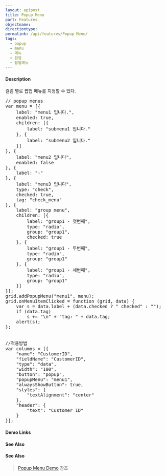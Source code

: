 ```yaml
---
layout: apipost
title: Popup Menu
part: Features
objectname: 
directiontype: 
permalink: /api/features/Popup Menu/
tags:
  - popup
  - menu
  - 메뉴
  - 팝업
  - 팝업메뉴
---
```


#### Description

컬럼 별로 팝업 메뉴를 지정할 수 있다.

<pre class="prettyprint">
// popup menus
var menu = [{
    label: "menu1 입니다.",
    enabled: true,
    children: [{
        label: "submenu1 입니다."
    }, {
        label: "submenu2 입니다."
    }]
}, {
    label: "menu2 입니다",
    enabled: false
}, {
    label: "-"
}, {
    label: "menu3 입니다",
    type: "check",
    checked: true,
    tag: "check_menu"
}, {
    label: "group menu",
    children: [{
        label: "group1 - 첫번째",
        type: "radio",
        group: "group1",
        checked: true
    }, {
        label: "group1 - 두번째",
        type: "radio",
        group: "group1"
    }, {
        label: "group1 - 세번째",
        type: "radio",
        group: "group1"
    }]
}];
grid.addPopupMenu("menu1", menu);
grid.onMenuItemClicked = function (grid, data) {
    var s = data.label + (data.checked ? " checked" : "");
    if (data.tag)
        s += "\n" + "tag: " + data.tag;
    alert(s);
};
 

//적용방법
var columns = [{
    "name": "CustomerID",
    "fieldName": "CustomerID",
    "type": "data",
    "width": "100",
    "button": "popup",
    "popupMenu": "menu1",
    "alwaysShowButton": true,
    "styles": {
        "textAlignment": "center"
    },
    "header": {
        "text": "Customer ID"
    }
}];
</pre>


#### Demo Links
#### See Also

#### See Also
> [Popup Menu Demo](http://demo.realgrid.net/Demo/PopupMenu) 참조  
